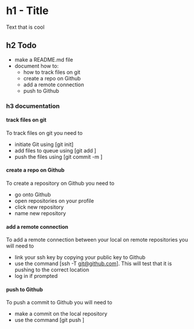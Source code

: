 # h1 - Title

Text that is cool

## h2 Todo

- make a README.md file
- document how to:
  - how to track files on git
  - create a repo on Github
  - add a remote connection
  - push to Github

### h3 documentation
#### track files on git
To track files on git you need to
- initiate Git using [git init]
- add files to queue using [git add <file>]
- push the files using [git commit -m <message>]

#### create a repo on Github
To create a repository on Github you need to
- go onto Github
- open repositories on your profile
- click new repository
- name new repository

#### add a remote connection
To add a remote connection between your local on remote repositories you will need to
- link your ssh key by copying your public key to Github
- use the command [ssh -T git@github.com]. This will test that it is pushing to the correct location
- log in if prompted

#### push to Github
To push a commit to Github you will need to
- make a commit on the local repository
- use the command [git push <remote repository> <local repository>]
